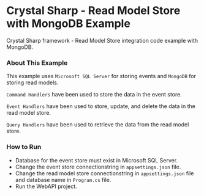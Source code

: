 # Crystal Sharp - Read Model Store with MongoDB Example
Crystal Sharp framework - Read Model Store integration code example with MongoDB.


### About This Example
This example uses `Microsoft SQL Server` for storing events and `MongoDB` for storing read models.

`Command Handlers` have been used to store the data in the event store.

`Event Handlers` have been used to store, update, and delete the data in the read model store.

`Query Handlers` have been used to retrieve the data from the read model store.


### How to Run

* Database for the event store must exist in Microsoft SQL Server.
* Change the event store connectionstring in `appsettings.json` file.
* Change the read model store connectionstring in `appsettings.json` file and database name in `Program.cs` file.
* Run the WebAPI project.
